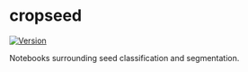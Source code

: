 # cropseed
[![Version](https://img.shields.io/badge/version-1.0-brightgreen)](https://img.shields.io/badge/version-1.0-brightgreen)

Notebooks surrounding seed classification and segmentation.
